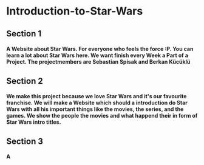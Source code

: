 # Introduction-to-Star-Wars
## Section 1
#### A Website about Star Wars. For everyone who feels the force :P. You can learn a lot about Star Wars here. We want finish every Week a Part of a Project. The projectmembers are Sebastian Spisak and Berkan Kücüklü

## Section 2
#### We make this project because we love Star Wars and it's our favourite franchise. We will make a Website which should a introduction do Star Wars with all his important things like the movies, the series, and the games. We show the people the movies and what happend their in form of Star Wars intro titles.

## Section 3
#### A
